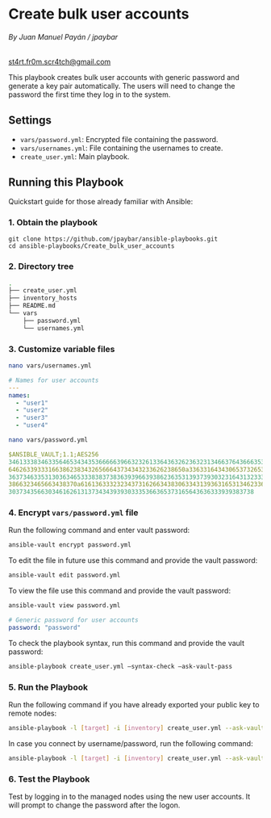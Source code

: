 # Create bulk user accounts

###### By Juan Manuel Payán / jpaybar

[st4rt.fr0m.scr4tch@gmail.com](mailto:st4rt.fr0m.scr4tch@gmail.com)

This playbook creates bulk user accounts with generic password and generate a key pair automatically. The users will need to change the password the first time they log in to the system.

## Settings

- `vars/password.yml`: Encrypted file containing the password.
- `vars/usernames.yml`: File containing the usernames to create.
- `create_user.yml`: Main playbook.

## Running this Playbook

Quickstart guide for those already familiar with Ansible:

### 1. Obtain the playbook

```shell
git clone https://github.com/jpaybar/ansible-playbooks.git
cd ansible-playbooks/Create_bulk_user_accounts
```

### 2. Directory tree

```bash
.
├── create_user.yml
├── inventory_hosts
├── README.md
└── vars
    ├── password.yml
    └── usernames.yml
```

### 3. Customize variable files

```bash
nano vars/usernames.yml
```

```yml
# Names for user accounts
---
names:
  - "user1"
  - "user2"
  - "user3"
  - "user4"
```

```bash
nano vars/password.yml
```

```yml
$ANSIBLE_VAULT;1.1;AES256
34613338346335646534343536666639663232613364363262363231346637643666353163633662
6462633933316638623834326566643734343233626238650a336331643430653732653335356638
36373463353130363465333838373836393966393862363531393739303231643132333166366463
3866323465663438370a616136333232343731626634383063343139363165313462336461393434
30373435663034616261313734343939303335366365373165643636333939383738
```

### 4. Encrypt `vars/password.yml` file

Run the following command and enter vault password:

```bash
ansible-vault encrypt password.yml
```

To edit the file in future use this command and provide the vault password:

```bash
ansible-vault edit password.yml
```

To view the file use this command and provide the vault password:

```bash
ansible-vault view password.yml
```

```yml
# Generic password for user accounts
password: "password"
```

To check the playbook syntax, run this command and provide the vault password:

```bash
ansible-playbook create_user.yml –syntax-check –ask-vault-pass
```

### 5. Run the Playbook

Run the following command if you have already exported your public key to remote nodes:

```bash
ansible-playbook -l [target] -i [inventory] create_user.yml --ask-vault-pass
```

In case you connect by username/password, run the following command:

```bash
ansible-playbook -l [target] -i [inventory] create_user.yml --ask-vault-pass -u [user] -k [ssh password]
```

### 6. Test the Playbook

Test by logging in to the managed nodes using the new user accounts. It will prompt to change the password after the logon.